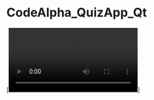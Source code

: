 # CodeAlpha_QuizApp_Qt
[![app video](https://github.com/Abdelrahmanosama372/CodeAlpha_QuizApp_Qt/main/assets/quizAppVideo.mp4)]
